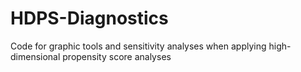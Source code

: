 # HDPS-Diagnostics
 Code for graphic tools and sensitivity analyses when applying high-dimensional propensity score analyses
